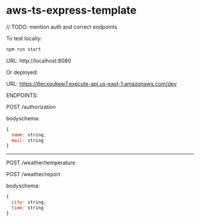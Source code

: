 # aws-ts-express-template

// TODO: mention auth and correct endpoints

To test locally:

```js
npm run start
```

URL: http://localhost:8080

Or deployed:

URL: https://6ecxqukew7.execute-api.us-east-1.amazonaws.com/dev

ENDPOINTS:

POST /authorization

bodyschema:

```js
{
  name: string,
  mail: string
}
```

---

POST /weather/temperature

POST /weather/report

bodyschema:

```js
{
  city: string,
  time: string
}
```
